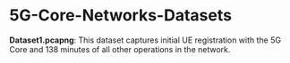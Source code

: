 # 5G-Core-Networks-Datasets

**Dataset1.pcapng**: This dataset captures initial UE registration with the 5G Core and 138 minutes of all other operations in the network.
